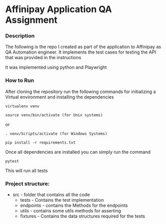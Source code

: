 # Affinipay Application QA Assignment

### Description
The following is the repo I created as part of the application to Affinipay as QA Automation engineer. It implements the test cases for testing the API that was provided in the instructions

It was implemented using python and Playwright


### How to Run

After cloning the repository run the following commands for initializing a Virtual environment and installing the dependencies

`virtualenv venv`

`source venv/bin/activate (for Unix systems)`

or

`. venv/Scripts/activate (for Windows Systems)`

`pip install -r requirements.txt`

Once all dependencies are installed you can simply run the command

`pytest`

This will run all tests

### Project structure:
- src - folder that contains all the code
  - tests - Contains the test implementation
  - endpoints - contains the Methods for the endpoints
  - utils - contains some utils methods for asserting
  - fixtures - Contains the data structures required for the tests